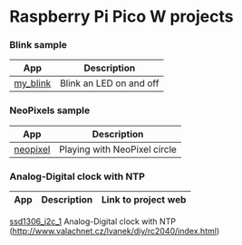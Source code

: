 # Raspberry Pi Pico W projects

### Blink sample

App|Description
---|---
[my_blink](my_blink) | Blink an LED on and off

### NeoPixels sample

App|Description 
---|---
[neopixel](neopixel) | Playing with NeoPixel circle

### Analog-Digital clock with NTP

App|Description| Link to project web
---|---|---

[ssd1306_i2c_1](ssd1306_i2c_1) Analog-Digital clock with NTP (http://www.valachnet.cz/lvanek/diy/rc2040/index.html) 
